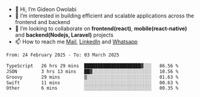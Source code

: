 - 👋 Hi, I’m Gideon Owolabi
- 👀 I’m interested in building efficient and scalable applications across the frontend and backend
- 💞️ I’m looking to collaborate on <b>frontend(react)</b>, <b>mobile(react-native)</b> and <b>backend(Nodejs, Laravel)</b> projects
- 📫 How to reach me <a href="mailto:gideoniyin2021@gmail.com">Mail</a>, <a href="https://www.linkedin.com/in/gideon-owolabi-9b667a232/">LinkedIn</a> and <a href="https://wa.me/2348055377085">Whatsapp</a>

<!---
gude1/gude1 is a ✨ special ✨ repository because its `README.md` (this file) appears on your GitHub profile.
You can click the Preview link to take a look at your changes.
--->

<!--START_SECTION:waka-->

```txt
From: 24 February 2025 - To: 03 March 2025

TypeScript   26 hrs 29 mins  █████████████████████▓░░░   86.56 %
JSON         3 hrs 13 mins   ██▓░░░░░░░░░░░░░░░░░░░░░░   10.56 %
Groovy       29 mins         ▒░░░░░░░░░░░░░░░░░░░░░░░░   01.63 %
Swift        11 mins         ░░░░░░░░░░░░░░░░░░░░░░░░░   00.63 %
Other        6 mins          ░░░░░░░░░░░░░░░░░░░░░░░░░   00.35 %
```

<!--END_SECTION:waka-->

